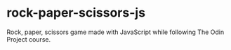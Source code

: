 # rock-paper-scissors-js
Rock, paper, scissors game made with JavaScript while following The Odin Project course.
